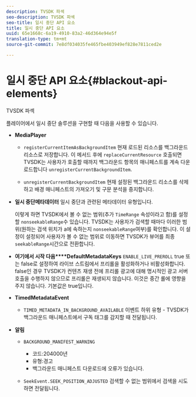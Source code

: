 ```yaml
---
description: TVSDK 파섹
seo-description: TVSDK 파섹
seo-title: 일시 중단 API 요소
title: 일시 중단 API 요소
uuid: 65e1668c-6a19-4910-83a2-46d364e94e5f
translation-type: tm+mt
source-git-commit: 7e8df034035fe465fbe403949ef828e7811ced2e

---
```



# 일시 중단 API 요소{#blackout-api-elements}

TVSDK 파섹

플레이어에서 일시 중단 솔루션을 구현할 때 다음을 사용할 수 있습니다.

* **MediaPlayer**

   * `registerCurrentItemAsBackgroundItem` 현재 로드된 리소스를 백그라운드 리소스로 저장합니다. 이 메서드 후에 `replaceCurrentResource` 호출되면 TVSDK는 사용자가 호출할 때까지 백그라운드 항목의 매니페스트를 계속 다운로드합니다 `unregisterCurrentBackgroundItem`.

   * `unregisterCurrentBackgroundItem`  현재 설정된 백그라운드 리소스를 삭제하고 배경 매니페스트의 가져오기 및 구문 분석을 중지합니다.

* **일시 중단메타데이터** 일시 중단과 관련된 메타데이터 유형입니다.

   이렇게 하면 TVSDK에서 볼 수 없는 범위(추가 `TimeRange` 속성이라고 함)를 설정할 `nonseekableRange`수 있습니다. TVSDK는 사용자가 검색할 때마다 이러한 범위(원하는 검색 위치가 a에 속하는지 `nonseekableRange`여부)를 확인합니다. 이 설정이 설정되어 사용자가 볼 수 없는 범위로 이동하면 TVSDK가 뷰어를 최종 `seekableRange`시간으로 전환합니다.

* **여기에서 시작 다음****DefaultMetadataKeys** `ENABLE_LIVE_PREROLL` true 또는 false로 설정하여 라이브 스트림에서 프리롤을 활성화하거나 비활성화합니다. false인 경우 TVSDK가 컨텐츠 재생 전에 프리롤 광고에 대해 명시적인 광고 서버 호출을 수행하지 않으므로 프리롤은 재생되지 않습니다. 이것은 중간 롤에 영향을 주지 않습니다. 기본값은 true입니다.

* **TimedMetadataEvent**

   * `TIMED_METADATA_IN_BACKGROUND_AVAILABLE` 이벤트 하위 유형 - TVSDK가 백그라운드 매니페스트에서 구독 태그를 감지할 때 전달됩니다.

* **알림**

   * `BACKGROUND_MANIFEST_WARNING`

      * 코드:204000년
      * 유형:경고
      * 백그라운드 매니페스트 다운로드에 오류가 있습니다.
   * `SeekEvent.SEEK_POSITION_ADJUSTED` 검색할 수 없는 범위에서 검색을 시도하면 전달됩니다.


